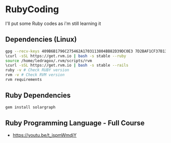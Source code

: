 # RubyCoding
I'll put some Ruby codes as i'm still learning it

## Dependencies (Linux)
```sh
gpg --recv-keys 409B6B1796C275462A1703113804BB82D39DC0E3 7D2BAF1CF37B13E2069D6956105BD0E739499BDB
\curl -sSL https://get.rvm.io | bash -s stable --ruby
source /home/ledragox/.rvm/scripts/rvm
\curl -sSL https://get.rvm.io | bash -s stable --rails
ruby -v # Check RUBY version
rvm -v # Check RVM version
rvm requirements
```
## Ruby Dependencies
```ruby
gem install solargraph
```

## Ruby Programming Language - Full Course
- https://youtu.be/t_ispmWmdjY